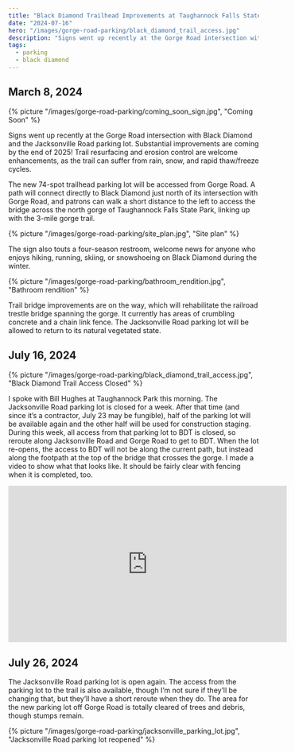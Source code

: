 ```yaml
---
title: "Black Diamond Trailhead Improvements at Taughannock Falls State Park"
date: "2024-07-16"
hero: "/images/gorge-road-parking/black_diamond_trail_access.jpg"
description: "Signs went up recently at the Gorge Road intersection with Black Diamond and the Jacksonville Road parking lot. Substantial improvements are coming by the end of 2025!"
tags:
  - parking
  - black diamond
---
```


## March 8, 2024

{% picture "/images/gorge-road-parking/coming_soon_sign.jpg", "Coming Soon" %}

Signs went up recently at the Gorge Road intersection with Black Diamond and the Jacksonville Road parking lot. Substantial improvements are coming by the end of 2025! Trail resurfacing and erosion control are welcome enhancements, as the trail can suffer from rain, snow, and rapid thaw/freeze cycles.

The new 74-spot trailhead parking lot will be accessed from Gorge Road. A path will connect directly to Black Diamond just north of its intersection with Gorge Road, and patrons can walk a short distance to the left to access the bridge across the north gorge of Taughannock Falls State Park, linking up with the 3-mile gorge trail.

{% picture "/images/gorge-road-parking/site_plan.jpg", "Site plan" %}

The sign also touts a four-season restroom, welcome news for anyone who enjoys hiking, running, skiing, or snowshoeing on Black Diamond during the winter.

{% picture "/images/gorge-road-parking/bathroom_rendition.jpg", "Bathroom rendition" %}

Trail bridge improvements are on the way, which will rehabilitate the railroad trestle bridge spanning the gorge. It currently has areas of crumbling concrete and a chain link fence. The Jacksonville Road parking lot will be allowed to return to its natural vegetated state.

## July 16, 2024

{% picture "/images/gorge-road-parking/black_diamond_trail_access.jpg", "Black Diamond Trail Access Closed" %}

I spoke with Bill Hughes at Taughannock Park this morning. The Jacksonville Road parking lot is closed for a week. After that time (and since it’s a contractor, July 23 may be fungible), half of the parking lot will be available again and the other half will be used for construction staging. During this week, all access from that parking lot to BDT is closed, so reroute along Jacksonville Road and Gorge Road to get to BDT. When the lot re-opens, the access to BDT will not be along the current path, but instead along the footpath at the top of the bridge that crosses the gorge. I made a video to show what that looks like. It should be fairly clear with fencing when it is completed, too.

<iframe width="560" height="315" src="https://www.youtube.com/embed/lvQnRWr0XPg?si=SZBH3TeRwaUzF_D3" title="YouTube video player" frameborder="0" allow="accelerometer; autoplay; clipboard-write; encrypted-media; gyroscope; picture-in-picture; web-share" referrerpolicy="strict-origin-when-cross-origin" allowfullscreen></iframe>

## July 26, 2024

The Jacksonville Road parking lot is open again. The access from the parking lot to the trail is also available, though I’m not sure if they’ll be changing that, but they’ll have a short reroute when they do. The area for the new parking lot off Gorge Road is totally cleared of trees and debris, though stumps remain.

{% picture "/images/gorge-road-parking/jacksonville_parking_lot.jpg", "Jacksonville Road parking lot reopened" %}
